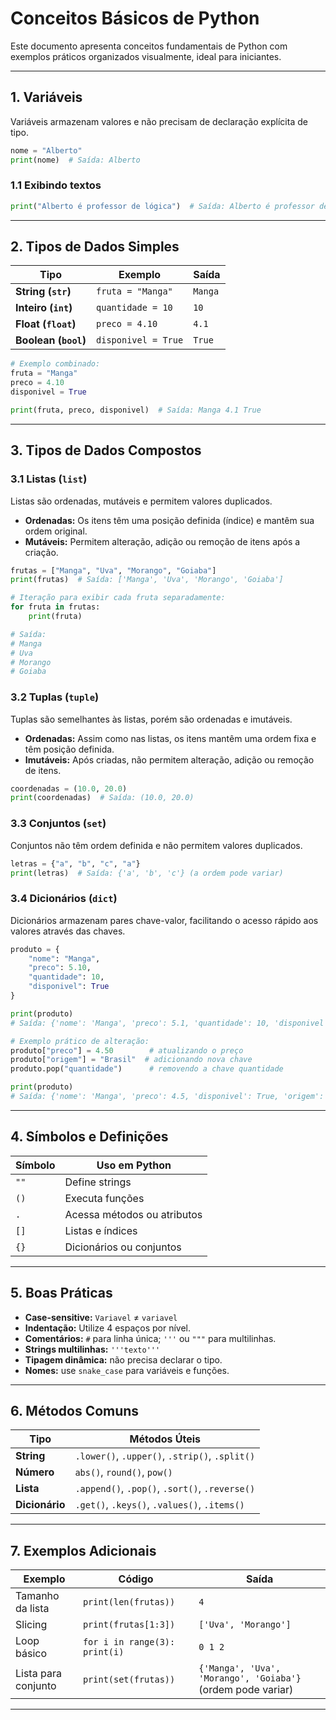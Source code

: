 # Conceitos Básicos de Python

Este documento apresenta conceitos fundamentais de Python com exemplos práticos organizados visualmente, ideal para iniciantes.

---

## 1. Variáveis

Variáveis armazenam valores e não precisam de declaração explícita de tipo.

```python
nome = "Alberto"
print(nome)  # Saída: Alberto
```

### 1.1 Exibindo textos

```python
print("Alberto é professor de lógica")  # Saída: Alberto é professor de lógica
```

---

## 2. Tipos de Dados Simples

| Tipo               | Exemplo                 | Saída              |
|--------------------|-------------------------|--------------------|
| **String (`str`)** | `fruta = "Manga"`      | `Manga`            |
| **Inteiro (`int`)**| `quantidade = 10`       | `10`               |
| **Float (`float`)**| `preco = 4.10`          | `4.1`              |
| **Boolean (`bool`)**| `disponivel = True`    | `True`             |

```python
# Exemplo combinado:
fruta = "Manga"
preco = 4.10
disponivel = True

print(fruta, preco, disponivel)  # Saída: Manga 4.1 True
```

---

## 3. Tipos de Dados Compostos

### 3.1 Listas (`list`)

Listas são ordenadas, mutáveis e permitem valores duplicados.

- **Ordenadas:** Os itens têm uma posição definida (índice) e mantêm sua ordem original.
- **Mutáveis:** Permitem alteração, adição ou remoção de itens após a criação.

```python
frutas = ["Manga", "Uva", "Morango", "Goiaba"]
print(frutas)  # Saída: ['Manga', 'Uva', 'Morango', 'Goiaba']

# Iteração para exibir cada fruta separadamente:
for fruta in frutas:
    print(fruta)

# Saída:
# Manga
# Uva
# Morango
# Goiaba
```

### 3.2 Tuplas (`tuple`)

Tuplas são semelhantes às listas, porém são ordenadas e imutáveis.

- **Ordenadas:** Assim como nas listas, os itens mantêm uma ordem fixa e têm posição definida.
- **Imutáveis:** Após criadas, não permitem alteração, adição ou remoção de itens.

```python
coordenadas = (10.0, 20.0)
print(coordenadas)  # Saída: (10.0, 20.0)
```

### 3.3 Conjuntos (`set`)

Conjuntos não têm ordem definida e não permitem valores duplicados.

```python
letras = {"a", "b", "c", "a"}
print(letras)  # Saída: {'a', 'b', 'c'} (a ordem pode variar)
```

### 3.4 Dicionários (`dict`)

Dicionários armazenam pares chave-valor, facilitando o acesso rápido aos valores através das chaves.

```python
produto = {
    "nome": "Manga",
    "preco": 5.10,
    "quantidade": 10,
    "disponivel": True
}

print(produto)
# Saída: {'nome': 'Manga', 'preco': 5.1, 'quantidade': 10, 'disponivel': True}

# Exemplo prático de alteração:
produto["preco"] = 4.50        # atualizando o preço
produto["origem"] = "Brasil"  # adicionando nova chave
produto.pop("quantidade")      # removendo a chave quantidade

print(produto)
# Saída: {'nome': 'Manga', 'preco': 4.5, 'disponivel': True, 'origem': 'Brasil'}
```

---

## 4. Símbolos e Definições

| Símbolo | Uso em Python                 |
|---------|-------------------------------|
| `""`    | Define strings                |
| `()`    | Executa funções               |
| `.`     | Acessa métodos ou atributos   |
| `[]`    | Listas e índices              |
| `{}`    | Dicionários ou conjuntos      |

---

## 5. Boas Práticas

- **Case-sensitive:** `Variavel` ≠ `variavel`
- **Indentação:** Utilize 4 espaços por nível.
- **Comentários:** `#` para linha única; `'''` ou `"""` para multilinhas.
- **Strings multilinhas:** `'''texto'''`
- **Tipagem dinâmica:** não precisa declarar o tipo.
- **Nomes:** use `snake_case` para variáveis e funções.

---

## 6. Métodos Comuns

| Tipo         | Métodos Úteis                               |
|--------------|---------------------------------------------|
| **String**   | `.lower()`, `.upper()`, `.strip()`, `.split()`|
| **Número**   | `abs()`, `round()`, `pow()`                 |
| **Lista**    | `.append()`, `.pop()`, `.sort()`, `.reverse()`|
| **Dicionário**| `.get()`, `.keys()`, `.values()`, `.items()`|

---

## 7. Exemplos Adicionais

| Exemplo                 | Código                                  | Saída                              |
|-------------------------|-----------------------------------------|------------------------------------|
| Tamanho da lista        | `print(len(frutas))`                    | `4`                                |
| Slicing                 | `print(frutas[1:3])`                    | `['Uva', 'Morango']`               |
| Loop básico             | `for i in range(3): print(i)`           | `0 1 2`                            |
| Lista para conjunto     | `print(set(frutas))`                    | `{'Manga', 'Uva', 'Morango', 'Goiaba'}` (ordem pode variar)|

---

